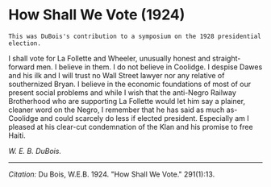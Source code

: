 <!--
title:   How Shall We Vote
author:  Du Bois, W.E.B.
journal: The Crisis
year:    1924
volume:  291
issue:   1
pages:   13
-->
# How Shall We Vote (1924)

```{margin}
This was DuBois's contribution to a symposium on the 1928 presidential election.
```
I shall vote for La Follette and Wheeler, unusually honest and straight-forward men. I believe in them. I do not believe in Coolidge. I despise Dawes and his ilk and I will trust no Wall Street lawyer nor any relative of southernized Bryan. I believe in the economic foundations of most of our present social problems and while I wish that the anti-Negro Railway Brotherhood who are supporting La Follette would let him say a plainer, cleaner word on the Negro, I remember that he has said as much as-Coolidge and could scarcely do less if elected president. Especially am I pleased at his clear-cut condemnation of the Klan and his promise to free Haiti.

*W. E. B. DuBois.*

_________________
*Citation:* Du Bois, W.E.B. 1924. "How Shall We Vote." 291(1):13.
